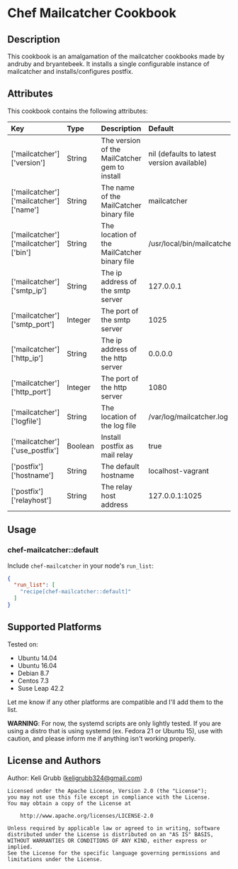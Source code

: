 # Chef Mailcatcher Cookbook

## Description

This cookbook is an amalgamation of the mailcatcher cookbooks made by andruby and bryantebeek.
It installs a single configurable instance of mailcatcher and installs/configures postfix.

## Attributes

This cookbook contains the following attributes:

| Key | Type | Description | Default |
|:----|:-----|:------------|:--------|
| ['mailcatcher']['version'] | String | The version of the MailCatcher gem to install | nil (defaults to latest version available) |
| ['mailcatcher']['mailcatcher']['name'] | String | The name of the MailCatcher binary file | mailcatcher |
| ['mailcatcher']['mailcatcher']['bin'] | String | The location of the MailCatcher binary file | /usr/local/bin/mailcatcher |
| ['mailcatcher']['smtp_ip'] | String | The ip address of the smtp server | 127.0.0.1 |
| ['mailcatcher']['smtp_port'] | Integer | The port of the smtp server | 1025 |
| ['mailcatcher']['http_ip'] | String | The ip address of the http server | 0.0.0.0 |
| ['mailcatcher']['http_port'] | Integer | The port of the http server | 1080 |
| ['mailcatcher']['logfile'] | String | The location of the log file | /var/log/mailcatcher.log |
| ['mailcatcher']['use_postfix'] | Boolean | Install postfix as mail relay | true |
| ['postfix']['hostname'] | String | The default hostname | localhost-vagrant |
| ['postfix']['relayhost'] | String | The relay host address | 127.0.0.1:1025 |

## Usage

### chef-mailcatcher::default

Include `chef-mailcatcher` in your node's `run_list`:

```json
{
  "run_list": [
    "recipe[chef-mailcatcher::default]"
  ]
}
```

## Supported Platforms

Tested on:

* Ubuntu 14.04
* Ubuntu 16.04
* Debian 8.7
* Centos 7.3
* Suse Leap 42.2

Let me know if any other platforms are compatible and I'll add them to the list.

**WARNING**: For now, the systemd scripts are only lightly tested. If you are using a distro that is using systemd (ex. Fedora 21 or Ubuntu 15), use with caution, and please inform me if anything isn't working properly.

## License and Authors

Author: Keli Grubb (<keligrubb324@gmail.com>)

```text
Licensed under the Apache License, Version 2.0 (the "License");
you may not use this file except in compliance with the License.
You may obtain a copy of the License at

    http://www.apache.org/licenses/LICENSE-2.0

Unless required by applicable law or agreed to in writing, software
distributed under the License is distributed on an "AS IS" BASIS,
WITHOUT WARRANTIES OR CONDITIONS OF ANY KIND, either express or implied.
See the License for the specific language governing permissions and
limitations under the License.
```
